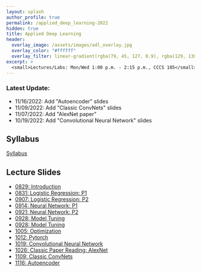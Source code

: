 ```yaml
---
layout: splash
author_profile: true
permalink: /applied_deep_learning-2022
hidden: true
title: Applied Deep Learning
header:
  overlay_image: /assets/images/adl_overlay.jpg
  overlay_color: "#ffffff"
  overlay_filter: linear-gradient(rgba(79, 45, 127, 0.9), rgba(129, 138, 143, 0.5))
excerpt: >
  <small>Lectures/Labs: Mon/Wed 1:00 p.m. - 2:15 p.m., CCCS 105</small>
---
```

### Latest Update: 
- 11/16/2022: Add "Autoencoder" slides
- 11/09/2022: Add "Classic ConvNets" slides
- 11/07/2022: Add "AlexNet paper"
- 10/19/2022: Add "Convolutional Neural Network" slides

## Syllabus
[Syllabus](/_docs/applied_deep_learning-2022/engr4350-syllabus.pdf)

## Lecture Slides
- [0829: Introduction](/_docs/applied_deep_learning-2022/0829/intro.pdf)
- [0831: Logistic Regression: P1](/_docs/applied_deep_learning-2022/0831/logistic_regression_p1.pdf)
- [0907: Logistic Regression: P2](/_docs/applied_deep_learning-2022/0907/lr_p2.pdf)
- [0914: Neural Network: P1](/_docs/applied_deep_learning-2022/0914/nn_p1.pdf)
- [0921: Neural Network: P2](/_docs/applied_deep_learning-2022/0921/nn_p2.pdf)
- [0928: Model Tuning](/_docs/applied_deep_learning-2022/0928/tuning.pdf)
- [0928: Model Tuning](/_docs/applied_deep_learning-2022/0928/tuning.pdf)
- [1005: Optimization](/_docs/applied_deep_learning-2022/1005/optimization.pdf)
- [1012: Pytorch](/_docs/applied_deep_learning-2022/1012/example_fashion.ipynb)
- [1019: Convolutional Neural Network](/_docs/applied_deep_learning-2022/1019/convnet.pdf)
- [1026: Classic Paper Reading: AlexNet](/_docs/applied_deep_learning-2022/1026/krizhevsky2012imagenet.pdf)
- [1109: Classic ConvNets](/_docs/applied_deep_learning-2022/1109/classic_convnet.pdf)
- [1116: Autoencoder](/_docs/applied_deep_learning-2022/1116/autoencoder.pdf)


